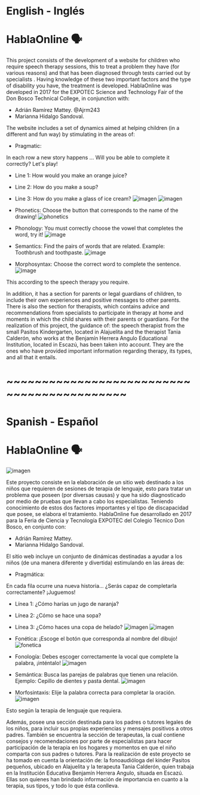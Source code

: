 # English - Inglés
# HablaOnline 🗣️

This project consists of the development of a website for children who require speech therapy sessions, this to treat a problem they have (for various reasons) and that has been diagnosed through tests carried out by specialists . Having knowledge of these two important factors and the type of disability you have, the treatment is developed.
HablaOnline was developed in 2017 for the EXPOTEC Science and Technology Fair of the Don Bosco Technical College, in conjunction with:
* Adrián Ramírez Mattey. @Ajrm243 
* Marianna Hidalgo Sandoval.

The website includes a set of dynamics aimed at helping children (in a different and fun way) by stimulating in the areas of:
* Pragmatic:

In each row a new story happens ... Will you be able to complete it correctly? Let's play!
* Line 1: How would you make an orange juice?
* Line 2: How do you make a soup?
* Line 3: How do you make a glass of ice cream?
![imagen](https://user-images.githubusercontent.com/64928283/148016610-3de7f260-9eea-4d5a-b1d6-849822814ce4.png)
![imagen](https://user-images.githubusercontent.com/64928283/148016632-1f5eb20f-dcc1-495a-8481-8e64fc05492f.png)

* Phonetics:
Choose the button that corresponds to the name of the drawing!
![phonetics](https://user-images.githubusercontent.com/64928283/148017654-07a9745b-f541-4534-86f8-846ee0e4f9a1.jpg) 

* Phonology:
You must correctly choose the vowel that completes the word, try it!
![image](https://user-images.githubusercontent.com/64928283/148018426-67801c89-27be-43d5-a791-bc8304b3e5c7.png)

* Semantics:
Find the pairs of words that are related. Example: Toothbrush and toothpaste.
![image](https://user-images.githubusercontent.com/64928283/148018603-17386af4-e70c-4880-bba8-1910c378df5c.png)

* Morphosyntax:
Choose the correct word to complete the sentence.
![image](https://user-images.githubusercontent.com/64928283/148018656-36b52935-07c0-42c4-9c5e-f169dc465ba0.png)

This according to the speech therapy you require.

In addition, it has a section for parents or legal guardians of children, to include their own experiences and positive messages to other parents. There is also the section for therapists, which contains advice and recommendations from specialists to participate in therapy at home and moments in which the child shares with their parents or guardians.
For the realization of this project, the guidance of: the speech therapist from the small Pasitos Kindergarten, located in Alajuelita and the therapist Tania Calderón, who works at the Benjamín Herrera Angulo Educational Institution, located in Escazú, has been taken into account. They are the ones who have provided important information regarding therapy, its types, and all that it entails. 

# ~~~~~~~~~~~~~~~~~~~~~~~~~~~~~~~~~~~~~~~~~~~


# Spanish - Español 
# HablaOnline 🗣️

![imagen](https://user-images.githubusercontent.com/64928283/148016949-97e0d33d-254d-48ff-a8ba-0c4e33f7517b.png)

Este proyecto consiste en la elaboración de un sitio web destinado a los niños que requieren de sesiones de terapia de lenguaje, esto para tratar un problema que poseen (por diversas causas) y que ha sido diagnosticado por medio de pruebas que llevan a cabo los especialistas. Teniendo conocimiento de estos dos factores importantes y el tipo de discapacidad que posee, se elabora el tratamiento. 
HablaOnline fue desarrollado en 2017 para la Feria de Ciencia y Tecnología EXPOTEC del Colegio Técnico Don Bosco, en conjunto con:
* Adrián Ramírez Mattey.
* Marianna Hidalgo Sandoval. 

El sitio web incluye un conjunto de dinámicas destinadas a ayudar a los niños (de una manera diferente y divertida) estimulando en las áreas de:
* Pragmática:

En cada fila ocurre una nueva historia... ¿Serás capaz de completarla correctamente? ¡Juguemos!     
* Línea 1: ¿Cómo harías un jugo de naranja?
* Línea 2: ¿Cómo se hace una sopa?
* Línea 3: ¿Cómo haces una copa de helado?
![imagen](https://user-images.githubusercontent.com/64928283/148016610-3de7f260-9eea-4d5a-b1d6-849822814ce4.png)
![imagen](https://user-images.githubusercontent.com/64928283/148016632-1f5eb20f-dcc1-495a-8481-8e64fc05492f.png)

* Fonética:
¡Escoge el botón que corresponda al nombre del dibujo!
![fonetica](https://user-images.githubusercontent.com/64928283/148017654-07a9745b-f541-4534-86f8-846ee0e4f9a1.jpg)

* Fonología:
Debes escoger correctamente la vocal que complete la palabra, ¡inténtalo!
![imagen](https://user-images.githubusercontent.com/64928283/148018426-67801c89-27be-43d5-a791-bc8304b3e5c7.png)

* Semántica:
Busca las parejas de palabras que tienen una relación. Ejemplo: Cepillo de dientes y pasta dental.
![imagen](https://user-images.githubusercontent.com/64928283/148018603-17386af4-e70c-4880-bba8-1910c378df5c.png)

* Morfosintaxis: 
Elije la palabra correcta para completar la oración.
![imagen](https://user-images.githubusercontent.com/64928283/148018656-36b52935-07c0-42c4-9c5e-f169dc465ba0.png)

Esto según la terapia de lenguaje que requiera. 

Además, posee una sección destinada para los padres o tutores legales de los niños, para incluir sus propias experiencias y mensajes positivos a otros padres. También se encuentra la sección de terapeutas, la cual contiene consejos y recomendaciones por parte de especialistas para hacer participación de la terapia en los hogares y momentos en que el niño comparta con sus padres o tutores.
Para la realización de este proyecto se ha tomado en cuenta la orientación de: la fonoaudióloga del kinder Pasitos pequeños, ubicado en Alajuelita y la terapeuta Tania Calderón, quien trabaja en la Institución Educativa Benjamín Herrera Angulo, situada en Escazú. Ellas son quienes han brindado información de importancia en cuanto a la terapia, sus tipos, y todo lo que ésta conlleva.
